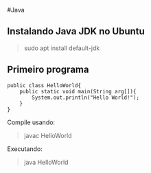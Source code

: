 #Java

## Instalando Java JDK no Ubuntu

> sudo apt install default-jdk

## Primeiro programa


```
public class HelloWorld{
	public static void main(String arg[]){
		System.out.println("Hello World!");
	}
}
```
Compile usando:
> javac HelloWorld

Executando:
> java HelloWorld

